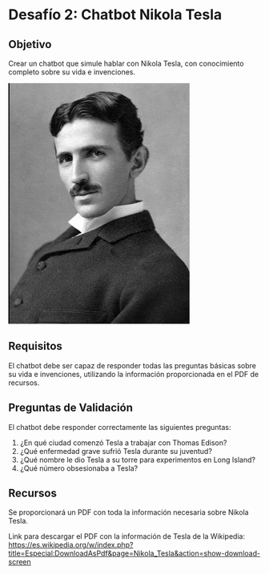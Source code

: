 # Desafío 2: Chatbot Nikola Tesla

## Objetivo
Crear un chatbot que simule hablar con Nikola Tesla, con conocimiento completo sobre su vida e invenciones.

![Nikola Tesla](/../../.gitbook/assets/partes/parte3/desafio/Tesla.png)

## Requisitos
El chatbot debe ser capaz de responder todas las preguntas básicas sobre su vida e invenciones, utilizando la información proporcionada en el PDF de recursos.

## Preguntas de Validación
El chatbot debe responder correctamente las siguientes preguntas:
1. ¿En qué ciudad comenzó Tesla a trabajar con Thomas Edison?
2. ¿Qué enfermedad grave sufrió Tesla durante su juventud?
3. ¿Qué nombre le dio Tesla a su torre para experimentos en Long Island?
4. ¿Qué número obsesionaba a Tesla?

## Recursos
Se proporcionará un PDF con toda la información necesaria sobre Nikola Tesla.

Link para descargar el PDF con la información de Tesla de la Wikipedia:
https://es.wikipedia.org/w/index.php?title=Especial:DownloadAsPdf&page=Nikola_Tesla&action=show-download-screen

